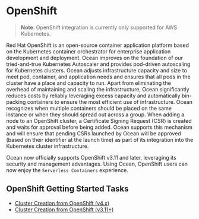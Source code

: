 # OpenShift

> **Note**: OpenShift integration is currently only supported for AWS Kubernetes.

Red Hat OpenShift is an open-source container application platform based on the Kubernetes container orchestrator for enterprise application development and deployment.
Ocean improves on the foundation of our tried-and-true Kubernetes Autoscaler and provides pod-driven autoscaling for Kubernetes clusters. Ocean adjusts infrastructure capacity and size to meet pod, container, and application needs and ensures that all pods in the cluster have a place and capacity to run. Apart from eliminating the overhead of maintaining and scaling the infrastructure, Ocean significantly reduces costs by reliably leveraging excess capacity and automatically bin-packing containers to ensure the most efficient use of infrastructure. Ocean recognizes when multiple containers should be placed on the same instance or when they should spread out across a group.
When adding a node to an OpenShift cluster, a Certificate Signing Request (CSR) is created and waits for approval before being added. Ocean supports this mechanism and will ensure that pending CSRs launched by Ocean will be approved (based on their identifier at the launch time) as part of its integration into the Kubernetes cluster infrastructure.

Ocean now officially supports OpenShift v3.11 and later, leveraging its security and management advantages. Using Ocean, OpenShift users can now enjoy the `Serverless Containers` experience.

## OpenShift Getting Started Tasks

- [Cluster Creation from OpenShift (v4.x)](ocean/tools-and-integrations/openshift/create-cluster-v4x)
- [Cluster Creation from OpenShift (v3.11+)](ocean/tools-and-integrations/openshift/create-cluster-v311)
